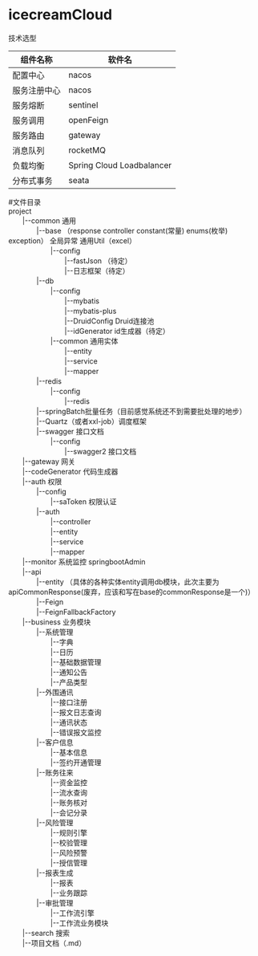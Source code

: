 # icecreamCloud

技术选型  

|组件名称|软件名|
|---| --- |  
|配置中心|nacos|
|服务注册中心|nacos|
|服务熔断|sentinel|
|服务调用|openFeign|
|服务路由|gateway|
|消息队列|rocketMQ|
|负载均衡|Spring Cloud Loadbalancer|
|分布式事务|seata|



#文件目录  
project  
　　|--common 通用  
　　　　|--base （response controller constant(常量) enums(枚举) exception） 全局异常 通用Util（excel）  
　　　　　　|--config   
　　　　　　　　|--fastJson  （待定）  
　　　　　　　　|--日志框架（待定）  
　　　　|--db  
　　　　　　|--config  
　　　　　　　　|--mybatis  
　　　　　　　　|--mybatis-plus  
　　　　　　　　|--DruidConfig Druid连接池  
　　　　　　　　|--idGenerator id生成器（待定）  
　　　　　　|--common 通用实体  
　　　　　　　　|--entity  
　　　　　　　　|--service  
　　　　　　　　|--mapper  
　　　　|--redis  
　　　　　　|--config   
　　　　　　　　|--redis  
　　　　|--springBatch批量任务（目前感觉系统还不到需要批处理的地步）  
　　　　|--Quartz（或者xxl-job）调度框架  
　　　　|--swagger 接口文档  
　　　　　　|--config   
　　　　　　　　|--swagger2 接口文档  
　　|--gateway 网关  
　　|--codeGenerator 代码生成器  
　　|--auth 权限  
　　　　|--config   
　　　　　　|--saToken 权限认证  
　　　　|--auth  
　　　　　　|--controller  
　　　　　　|--entity  
　　　　　　|--service  
　　　　　　|--mapper  
　　|--monitor 系统监控 springbootAdmin  
　　|--api  
　　　　|--entity  （具体的各种实体entity调用db模块，此次主要为 apiCommonResponse(废弃，应该和写在base的commonResponse是一个)）  
　　　　|--Feign  
　　　　|--FeignFallbackFactory  
　　|--business 业务模块  
　　　　|--系统管理  
　　　　　　|--字典  
　　　　　　|--日历  
　　　　　　|--基础数据管理  
　　　　　　|--通知公告  
　　　　　　|--产品类型  
　　　　|--外围通讯  
　　　　　　|--接口注册  
　　　　　　|--报文日志查询  
　　　　　　|--通讯状态  
　　　　　　|--错误报文监控  
　　　　|--客户信息  
　　　　　　|--基本信息  
　　　　　　|--签约开通管理  
　　　　|--账务往来  
　　　　　　|--资金监控  
　　　　　　|--流水查询  
　　　　　　|--账务核对  
　　　　　　|--会记分录  
　　　　|--风险管理  
　　　　　　|--规则引擎  
　　　　　　|--校验管理  
　　　　　　|--风险预警  
　　　　　　|--授信管理  
　　　　|--报表生成  
　　　　　　|--报表  
　　　　　　|--业务跟踪  
　　　　|--审批管理  
　　　　　　|--工作流引擎  
　　　　　　|--工作流业务模块  
　　|--search 搜索  
　　|--项目文档（.md）  
